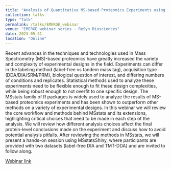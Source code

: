 ```yaml
---
title: "Analysis of Quantitative MS-based Proteomics Experiments using MSstats and MSstatsTMT"
collection: talks
type: "Talk"
permalink: /talks/EMERGE_webinar
venue: "EMERGE webinar series - ReSyn Biosciences"
date: 2023-05-31
location: "Online"
---
```


Recent advances in the techniques and technologies used in Mass Spectrometry (MS)-based proteomics have greatly increased the variety and complexity of experimental designs in the field. Experiments can differ in the labeling method (label-free vs tandem mass tag), acquisition type (DDA/DIA/SRM/PRM), biological question of interest, and differing numbers of conditions and replicates. Statistical methods used to analyze these experiments need to be flexible enough to fit these design complexities, while being robust enough to not overfit to one specific design. The MSstats family of R packages is widely used to analyze the results of MS-based proteomics experiments and has been shown to outperform other methods on a variety of experimental designs. In this webinar we will review the core workflow and methods behind MSstats and its extensions, highlighting critical choices that need to be made in each step of the analysis. We will review how different analysis choices affect the final protein-level conclusions made on the experiment and discuss how to avoid potential analysis pitfalls. After reviewing the methods in MSstats, we will present a hands-on session using MSstatsShiny, where participants are provided with two datasets (label-free DIA and TMT-DDA) and are invited to follow along.

[Webinar link](https://www.youtube.com/watch?v=E7ARX-3Ppns)
